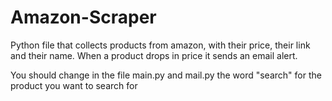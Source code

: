 # Amazon-Scraper
Python file that collects products from amazon, with their price, their link and their name. When a product drops in price it sends an email alert.

You should change in the file main.py and mail.py the word "search" for the product you want to search for
